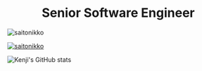 <h1 align="center">Senior Software Engineer</h1>
<p align="left"> <img src="https://komarev.com/ghpvc/?username=saitonikko&label=Profile%20views&color=0e75b6&style=flat" alt="saitonikko" /> </p>
<p align="left"> 
    <a href="https://github.com/ryo-ma/github-profile-trophy">
        <img src="https://github-profile-trophy.vercel.app/?username=saitonikko" alt="saitonikko" />
    </a> 
</p>

![Kenji's GitHub stats](https://github-readme-stats.vercel.app/api?username=saitonikko&hide=contribs,prs)